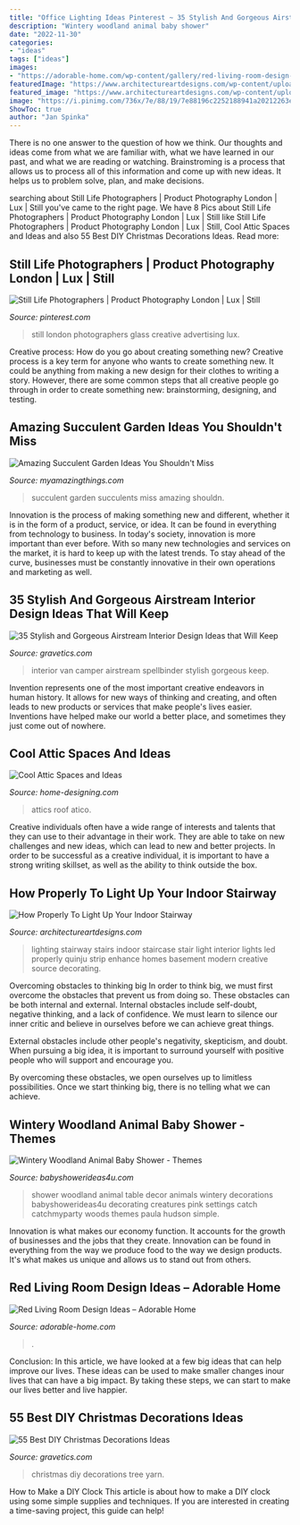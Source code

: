 ```yaml
---
title: "Office Lighting Ideas Pinterest ~ 35 Stylish And Gorgeous Airstream Interior Design Ideas That Will Keep"
description: "Wintery woodland animal baby shower"
date: "2022-11-30"
categories:
- "ideas"
tags: ["ideas"]
images:
- "https://adorable-home.com/wp-content/gallery/red-living-room-design-ideas/red-living-room-design-ideas-12.jpg"
featuredImage: "https://www.architectureartdesigns.com/wp-content/uploads/2014/12/533-630x840.jpg"
featured_image: "https://www.architectureartdesigns.com/wp-content/uploads/2014/12/533-630x840.jpg"
image: "https://i.pinimg.com/736x/7e/88/19/7e88196c2252188941a20212263e0af4.jpg"
ShowToc: true
author: "Jan Spinka"
---
```



There is no one answer to the question of how we think. Our thoughts and ideas come from what we are familiar with, what we have learned in our past, and what we are reading or watching. Brainstroming is a process that allows us to process all of this information and come up with new ideas. It helps us to problem solve, plan, and make decisions.

	

		
searching about Still Life Photographers | Product Photography London | Lux | Still you've came to the right page. We have 8 Pics about Still Life Photographers | Product Photography London | Lux | Still like Still Life Photographers | Product Photography London | Lux | Still, Cool Attic Spaces and Ideas and also 55 Best DIY Christmas Decorations Ideas. Read more:
		
    
## Still Life Photographers | Product Photography London | Lux | Still

<img loading=lazy src="https://i.pinimg.com/736x/7e/88/19/7e88196c2252188941a20212263e0af4.jpg" onerror="this.onerror=null;this.src='https://tse2.mm.bing.net/th?id=OIP.7H_aVElqTa9lmGmK70KhngHaK0&amp;pid=15.1';" alt="Still Life Photographers | Product Photography London | Lux | Still">

_Source: pinterest.com_

>still london photographers glass creative advertising lux. 

	

Creative process: How do you go about creating something new?
Creative process is a key term for anyone who wants to create something new. It could be anything from making a new design for their clothes to writing a story. However, there are some common steps that all creative people go through in order to create something new: brainstorming, designing, and testing.

    
## Amazing Succulent Garden Ideas You Shouldn&#039;t Miss

<img loading=lazy src="http://myamazingthings.com/wp-content/uploads/2017/04/succulents.jpg" onerror="this.onerror=null;this.src='https://tse1.mm.bing.net/th?id=OIP.39KkMY20fjxQX7ayw8h8pwHaLH&amp;pid=15.1';" alt="Amazing Succulent Garden Ideas You Shouldn&#039;t Miss">

_Source: myamazingthings.com_

>succulent garden succulents miss amazing shouldn. 

	

Innovation is the process of making something new and different, whether it is in the form of a product, service, or idea. It can be found in everything from technology to business. In today's society, innovation is more important than ever before. With so many new technologies and services on the market, it is hard to keep up with the latest trends. To stay ahead of the curve, businesses must be constantly innovative in their own operations and marketing as well.

    
## 35 Stylish And Gorgeous Airstream Interior Design Ideas That Will Keep

<img loading=lazy src="https://www.gravetics.com/wp-content/uploads/2017/08/Design-Ideas-for-Camper-Van.jpg" onerror="this.onerror=null;this.src='https://tse4.mm.bing.net/th?id=OIP.KOQhNcaCe3tRm1_ASQwgoAHaLH&amp;pid=15.1';" alt="35 Stylish and Gorgeous Airstream Interior Design Ideas that Will Keep">

_Source: gravetics.com_

>interior van camper airstream spellbinder stylish gorgeous keep. 

	

Invention represents one of the most important creative endeavors in human history. It allows for new ways of thinking and creating, and often leads to new products or services that make people's lives easier. Inventions have helped make our world a better place, and sometimes they just come out of nowhere.

    
## Cool Attic Spaces And Ideas

<img loading=lazy src="http://cdn.home-designing.com/wp-content/uploads/2010/04/9-attic-space.jpg" onerror="this.onerror=null;this.src='https://tse4.mm.bing.net/th?id=OIP.u3XQvYPzmrrDRLJQ5BXOBQHaJ3&amp;pid=15.1';" alt="Cool Attic Spaces and Ideas">

_Source: home-designing.com_

>attics roof atico. 

	

Creative individuals often have a wide range of interests and talents that they can use to their advantage in their work. They are able to take on new challenges and new ideas, which can lead to new and better projects. In order to be successful as a creative individual, it is important to have a strong writing skillset, as well as the ability to think outside the box.

    
## How Properly To Light Up Your Indoor Stairway

<img loading=lazy src="https://www.architectureartdesigns.com/wp-content/uploads/2014/12/533-630x840.jpg" onerror="this.onerror=null;this.src='https://tse4.mm.bing.net/th?id=OIP.34fKTrKXHTLu_wp8dQaklAHaJ4&amp;pid=15.1';" alt="How Properly To Light Up Your Indoor Stairway">

_Source: architectureartdesigns.com_

>lighting stairway stairs indoor staircase stair light interior lights led properly quinju strip enhance homes basement modern creative source decorating. 

	

Overcoming obstacles to thinking big
In order to think big, we must first overcome the obstacles that prevent us from doing so. These obstacles can be both internal and external.
Internal obstacles include self-doubt, negative thinking, and a lack of confidence. We must learn to silence our inner critic and believe in ourselves before we can achieve great things.

External obstacles include other people's negativity, skepticism, and doubt. When pursuing a big idea, it is important to surround yourself with positive people who will support and encourage you.

By overcoming these obstacles, we open ourselves up to limitless possibilities. Once we start thinking big, there is no telling what we can achieve.

    
## Wintery Woodland Animal Baby Shower - Themes

<img loading=lazy src="https://babyshowerideas4u.com/wp-content/uploads/2016/01/wintery-woodland-animal-baby-shower-food-table-decor.jpg" onerror="this.onerror=null;this.src='https://tse2.mm.bing.net/th?id=OIP.EYH71j_j8TK4fkqs6fYdPQHaJ4&amp;pid=15.1';" alt="Wintery Woodland Animal Baby Shower - Themes">

_Source: babyshowerideas4u.com_

>shower woodland animal table decor animals wintery decorations babyshowerideas4u decorating creatures pink settings catch catchmyparty woods themes paula hudson simple. 

	

Innovation is what makes our economy function. It accounts for the growth of businesses and the jobs that they create. Innovation can be found in everything from the way we produce food to the way we design products. It's what makes us unique and allows us to stand out from others.

    
## Red Living Room Design Ideas – Adorable Home

<img loading=lazy src="https://adorable-home.com/wp-content/gallery/red-living-room-design-ideas/red-living-room-design-ideas-12.jpg" onerror="this.onerror=null;this.src='https://tse1.mm.bing.net/th?id=OIP.vuUFpUsg1a1YP0nbUBBe5wHaJ3&amp;pid=15.1';" alt="Red Living Room Design Ideas – Adorable Home">

_Source: adorable-home.com_

>. 

	

Conclusion:
In this article, we have looked at a few big ideas that can help improve our lives. These ideas can be used to make smaller changes inour lives that can have a big impact. By taking these steps, we can start to make our lives better and live happier.

    
## 55 Best DIY Christmas Decorations Ideas

<img loading=lazy src="https://www.gravetics.com/wp-content/uploads/2017/10/DIY-Yarn-Christmas-Tree.jpg" onerror="this.onerror=null;this.src='https://tse2.mm.bing.net/th?id=OIP._IqH9zh7uqtybPGZNq2T-wHaJ4&amp;pid=15.1';" alt="55 Best DIY Christmas Decorations Ideas">

_Source: gravetics.com_

>christmas diy decorations tree yarn. 

	

How to Make a DIY Clock
This article is about how to make a DIY clock using some simple supplies and techniques. If you are interested in creating a time-saving project, this guide can help!

